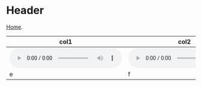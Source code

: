 
# Header

[Home](https://d-byrne1.github.io/mscproject/).

| col1 | col2 | col3 |
| --- | --- | --- |
| <audio src="/gh-pages/tail8/sample-2.wav/sample-2.wav" controls></audio> | <audio src="/gh-pages/tail8/sample-2.wav/sample_1.wav" controls></audio> | c | |
| e | f | g | h |
